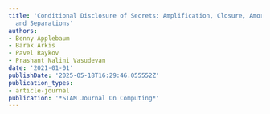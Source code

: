 ```yaml
---
title: 'Conditional Disclosure of Secrets: Amplification, Closure, Amortization, Lower-Bounds,
  and Separations'
authors:
- Benny Applebaum
- Barak Arkis
- Pavel Raykov
- Prashant Nalini Vasudevan
date: '2021-01-01'
publishDate: '2025-05-18T16:29:46.055552Z'
publication_types:
- article-journal
publication: '*SIAM Journal On Computing*'
---
```

